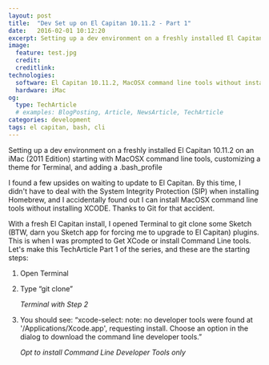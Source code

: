 ```yaml
---
layout: post
title:  "Dev Set up on El Capitan 10.11.2 - Part 1"
date:   2016-02-01 10:12:20
excerpt: Setting up a dev environment on a freshly installed El Capitan 10.11.2 on an iMac (2011 Edition) starting with MacOSX command line tools, customizing a theme for Terminal, and adding a .bash_profile
image:
  feature: test.jpg
  credit:
  creditlink:
technologies:
  software: El Capitan 10.11.2, MacOSX command line tools without installing XCode, Terminal, Bash
  hardware: iMac
og:
  type: TechArticle
  # examples: BlogPosting, Article, NewsArticle, TechArticle
categories: development
tags: el capitan, bash, cli
---
```


Setting up a dev environment on a freshly installed El Capitan 10.11.2 on an iMac (2011 Edition) starting with MacOSX command line tools, customizing a theme for Terminal, and adding a .bash_profile

I found a few upsides on waiting to update to El Capitan. By this time, I didn't have to deal with the System Integrity Protection (SIP) when installing Homebrew, and I accidentally found out I can install MacOSX command line tools without installing XCODE. Thanks to Git for that accident.

With a fresh El Capitan install, I opened Terminal to git clone some Sketch (BTW, darn you Sketch app for forcing me to upgrade to El Capitan) plugins. This is when I was prompted to Get XCode or install Command Line tools. Let's make this TechArticle Part 1 of the series, and these are the starting steps:

1. Open Terminal
2. Type “git clone”

    <amp-img src="/assets/images/dev-1.png" alt="Terminal with Step 2" height="377" width="603"></amp-img>

    *Terminal with Step 2*
3. You should see: “xcode-select: note: no developer tools were found at '/Applications/Xcode.app', requesting install. Choose an option in the dialog to download the command line developer tools.”

    <amp-img src="/assets/images/dev-2.png" alt="Opt to install Command Line Developer Tools only" height="596" width="609"></amp-img>

    *Opt to install Command Line Developer Tools only*
